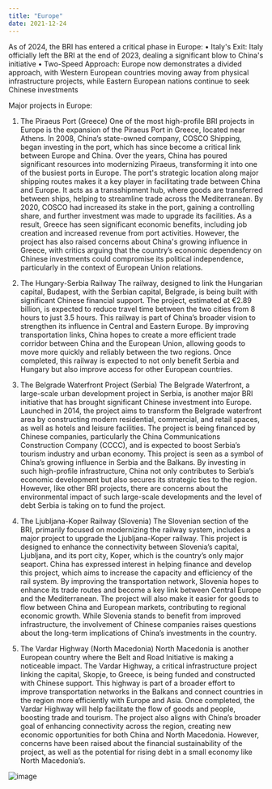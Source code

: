 ```yaml
---
title: "Europe"
date: 2021-12-24
---
```


As of 2024, the BRI has entered a critical phase in Europe: 
•	Italy's Exit: Italy officially left the BRI at the end of 2023, dealing a significant blow to China's initiative
•	Two-Speed Approach: Europe now demonstrates a divided approach, with Western European countries moving away from physical infrastructure projects, while Eastern European nations continue to seek Chinese investments

Major projects in Europe: 

1. The Piraeus Port (Greece)
One of the most high-profile BRI projects in Europe is the expansion of the Piraeus Port in Greece, located near Athens. In 2008, China’s state-owned company, COSCO Shipping, began investing in the port, which has since become a critical link between Europe and China. Over the years, China has poured significant resources into modernizing Piraeus, transforming it into one of the busiest ports in Europe.
The port's strategic location along major shipping routes makes it a key player in facilitating trade between China and Europe. It acts as a transshipment hub, where goods are transferred between ships, helping to streamline trade across the Mediterranean. By 2020, COSCO had increased its stake in the port, gaining a controlling share, and further investment was made to upgrade its facilities. As a result, Greece has seen significant economic benefits, including job creation and increased revenue from port activities.
However, the project has also raised concerns about China's growing influence in Greece, with critics arguing that the country’s economic dependency on Chinese investments could compromise its political independence, particularly in the context of European Union relations.

2. The Hungary-Serbia Railway
The railway, designed to link the Hungarian capital, Budapest, with the Serbian capital, Belgrade, is being built with significant Chinese financial support. The project, estimated at €2.89 billion, is expected to reduce travel time between the two cities from 8 hours to just 3.5 hours.
This railway is part of China’s broader vision to strengthen its influence in Central and Eastern Europe. By improving transportation links, China hopes to create a more efficient trade corridor between China and the European Union, allowing goods to move more quickly and reliably between the two regions. Once completed, this railway is expected to not only benefit Serbia and Hungary but also improve access for other European countries.

3. The Belgrade Waterfront Project (Serbia)
The Belgrade Waterfront, a large-scale urban development project in Serbia, is another major BRI initiative that has brought significant Chinese investment into Europe. Launched in 2014, the project aims to transform the Belgrade waterfront area by constructing modern residential, commercial, and retail spaces, as well as hotels and leisure facilities. The project is being financed by Chinese companies, particularly the China Communications Construction Company (CCCC), and is expected to boost Serbia’s tourism industry and urban economy.
This project is seen as a symbol of China’s growing influence in Serbia and the Balkans. By investing in such high-profile infrastructure, China not only contributes to Serbia’s economic development but also secures its strategic ties to the region. However, like other BRI projects, there are concerns about the environmental impact of such large-scale developments and the level of debt Serbia is taking on to fund the project.

4. The Ljubljana-Koper Railway (Slovenia)
The Slovenian section of the BRI, primarily focused on modernizing the railway system, includes a major project to upgrade the Ljubljana-Koper railway. This project is designed to enhance the connectivity between Slovenia’s capital, Ljubljana, and its port city, Koper, which is the country’s only major seaport. China has expressed interest in helping finance and develop this project, which aims to increase the capacity and efficiency of the rail system.
By improving the transportation network, Slovenia hopes to enhance its trade routes and become a key link between Central Europe and the Mediterranean. The project will also make it easier for goods to flow between China and European markets, contributing to regional economic growth. While Slovenia stands to benefit from improved infrastructure, the involvement of Chinese companies raises questions about the long-term implications of China’s investments in the country.

5. The Vardar Highway (North Macedonia)
North Macedonia is another European country where the Belt and Road Initiative is making a noticeable impact. The Vardar Highway, a critical infrastructure project linking the capital, Skopje, to Greece, is being funded and constructed with Chinese support. This highway is part of a broader effort to improve transportation networks in the Balkans and connect countries in the region more efficiently with Europe and Asia.
Once completed, the Vardar Highway will help facilitate the flow of goods and people, boosting trade and tourism. The project also aligns with China’s broader goal of enhancing connectivity across the region, creating new economic opportunities for both China and North Macedonia. However, concerns have been raised about the financial sustainability of the project, as well as the potential for rising debt in a small economy like North Macedonia’s.

![image](https://github.com/user-attachments/assets/297034ee-886a-4742-b3d7-486ac2c89d2f)

